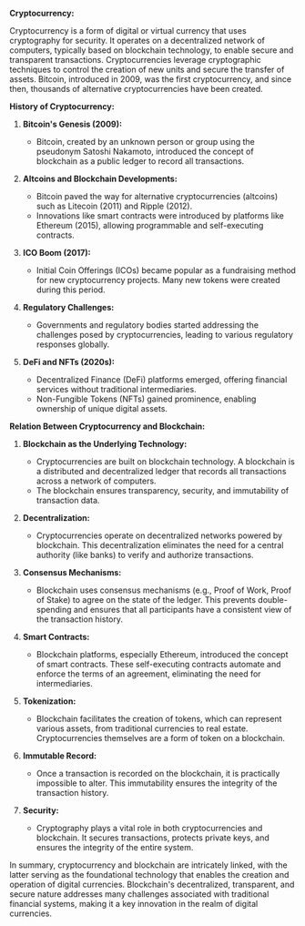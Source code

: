 **Cryptocurrency:**

Cryptocurrency is a form of digital or virtual currency that uses cryptography for security. It operates on a decentralized network of computers, typically based on blockchain technology, to enable secure and transparent transactions. Cryptocurrencies leverage cryptographic techniques to control the creation of new units and secure the transfer of assets. Bitcoin, introduced in 2009, was the first cryptocurrency, and since then, thousands of alternative cryptocurrencies have been created.

**History of Cryptocurrency:**

1. **Bitcoin's Genesis (2009):**
   - Bitcoin, created by an unknown person or group using the pseudonym Satoshi Nakamoto, introduced the concept of blockchain as a public ledger to record all transactions.

2. **Altcoins and Blockchain Developments:**
   - Bitcoin paved the way for alternative cryptocurrencies (altcoins) such as Litecoin (2011) and Ripple (2012).
   - Innovations like smart contracts were introduced by platforms like Ethereum (2015), allowing programmable and self-executing contracts.

3. **ICO Boom (2017):**
   - Initial Coin Offerings (ICOs) became popular as a fundraising method for new cryptocurrency projects. Many new tokens were created during this period.

4. **Regulatory Challenges:**
   - Governments and regulatory bodies started addressing the challenges posed by cryptocurrencies, leading to various regulatory responses globally.

5. **DeFi and NFTs (2020s):**
   - Decentralized Finance (DeFi) platforms emerged, offering financial services without traditional intermediaries.
   - Non-Fungible Tokens (NFTs) gained prominence, enabling ownership of unique digital assets.

**Relation Between Cryptocurrency and Blockchain:**

1. **Blockchain as the Underlying Technology:**
   - Cryptocurrencies are built on blockchain technology. A blockchain is a distributed and decentralized ledger that records all transactions across a network of computers.
   - The blockchain ensures transparency, security, and immutability of transaction data.

2. **Decentralization:**
   - Cryptocurrencies operate on decentralized networks powered by blockchain. This decentralization eliminates the need for a central authority (like banks) to verify and authorize transactions.

3. **Consensus Mechanisms:**
   - Blockchain uses consensus mechanisms (e.g., Proof of Work, Proof of Stake) to agree on the state of the ledger. This prevents double-spending and ensures that all participants have a consistent view of the transaction history.

4. **Smart Contracts:**
   - Blockchain platforms, especially Ethereum, introduced the concept of smart contracts. These self-executing contracts automate and enforce the terms of an agreement, eliminating the need for intermediaries.

5. **Tokenization:**
   - Blockchain facilitates the creation of tokens, which can represent various assets, from traditional currencies to real estate. Cryptocurrencies themselves are a form of token on a blockchain.

6. **Immutable Record:**
   - Once a transaction is recorded on the blockchain, it is practically impossible to alter. This immutability ensures the integrity of the transaction history.

7. **Security:**
   - Cryptography plays a vital role in both cryptocurrencies and blockchain. It secures transactions, protects private keys, and ensures the integrity of the entire system.

In summary, cryptocurrency and blockchain are intricately linked, with the latter serving as the foundational technology that enables the creation and operation of digital currencies. Blockchain's decentralized, transparent, and secure nature addresses many challenges associated with traditional financial systems, making it a key innovation in the realm of digital currencies.
